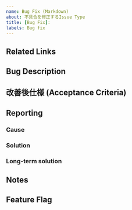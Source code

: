 ```yaml
---
name: Bug Fix (Markdown)
about: 不具合を修正するIssue Type
title: [Bug Fix]: 
labels: Bug fix
---
```


## Related Links

## Bug Description

## 改善後仕様 (Acceptance Criteria)

## Reporting
### Cause

### Solution

### Long-term solution

## Notes

## Feature Flag
